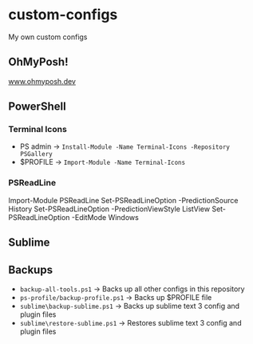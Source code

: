 # custom-configs
My own custom configs 

## OhMyPosh!
www.ohmyposh.dev

## PowerShell
### Terminal Icons
- PS admin -> `Install-Module -Name Terminal-Icons -Repository PSGallery`
- $PROFILE -> `Import-Module -Name Terminal-Icons`

### PSReadLine
Import-Module PSReadLine
Set-PSReadLineOption -PredictionSource History
Set-PSReadLineOption -PredictionViewStyle ListView
Set-PSReadLineOption -EditMode Windows

## Sublime

## Backups
- `backup-all-tools.ps1` -> Backs up all other configs in this repository
- `ps-profile/backup-profile.ps1` -> Backs up $PROFILE file
- `sublime\backup-sublime.ps1` -> Backs up sublime text 3 config and plugin files
- `sublime\restore-sublime.ps1` -> Restores sublime text 3 config and plugin files